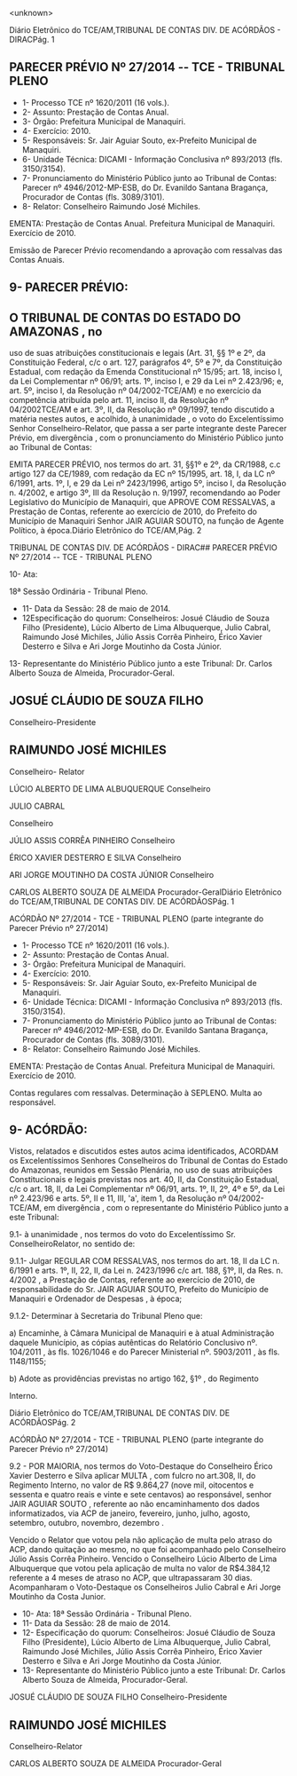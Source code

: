 &lt;unknown&gt;

Diário Eletrônico do TCE/AM,TRIBUNAL DE CONTAS DIV. DE ACÓRDÃOS - DIRACPág. 1

## PARECER PRÉVIO Nº 27/2014 -- TCE - TRIBUNAL PLENO

- 1- Processo TCE nº 1620/2011 (16 vols.).
- 2- Assunto: Prestação de Contas Anual.
- 3- Órgão: Prefeitura Municipal de Manaquiri.
- 4- Exercício: 2010.
- 5- Responsáveis: Sr. Jair Aguiar Souto, ex-Prefeito Municipal de Manaquiri.
- 6- Unidade Técnica: DICAMI - Informação Conclusiva nº 893/2013 (fls. 3150/3154).
- 7-  Pronunciamento  do Ministério Público  junto  ao Tribunal  de Contas: Parecer  nº 4946/2012-MP-ESB,  do  Dr.  Evanildo  Santana  Bragança,  Procurador  de  Contas  (fls. 3089/3101).
- 8- Relator: Conselheiro Raimundo José Michiles.

EMENTA: Prestação de  Contas  Anual.  Prefeitura Municipal de Manaquiri. Exercício de 2010.

Emissão de Parecer Prévio recomendando a aprovação com ressalvas das Contas Anuais.

## 9- PARECER PRÉVIO:

## O TRIBUNAL DE CONTAS DO ESTADO DO AMAZONAS ,  no

uso  de  suas  atribuições  constitucionais  e  legais  (Art.  31,  §§  1º  e  2º,  da  Constituição Federal, c/c o art. 127, parágrafos 4º, 5º e 7º, da Constituição Estadual, com redação da Emenda Constitucional nº 15/95; art. 18, inciso I, da Lei Complementar nº 06/91; arts. 1º, inciso I, e 29 da Lei nº 2.423/96; e, art. 5º, inciso I, da Resolução nº 04/2002-TCE/AM) e no exercício da competência atribuída pelo art. 11, inciso II, da Resolução nº 04/2002TCE/AM e art. 3º, II, da Resolução nº 09/1997, tendo discutido a matéria nestes autos, e acolhido, à  unanimidade ,  o  voto  do  Excelentíssimo  Senhor  Conselheiro-Relator,  que passa a ser parte integrante deste Parecer Prévio, em divergência , com o pronunciamento do Ministério Público junto ao Tribunal de Contas:

EMITA PARECER PRÉVIO, nos termos do art. 31, §§1º e 2º, da CR/1988, c.c artigo 127 da CE/1989, com redação da EC nº 15/1995, art. 18, I, da LC nº 6/1991, arts. 1º, I, e 29 da Lei nº 2423/1996, artigo 5º, inciso I, da Resolução n. 4/2002, e artigo 3º, III da Resolução n. 9/1997, recomendando ao Poder Legislativo do Município de Manaquiri,  que APROVE  COM  RESSALVAS,  a  Prestação  de  Contas,  referente  ao exercício  de  2010,  do  Prefeito  do  Município  de  Manaquiri  Senhor  JAIR  AGUIAR SOUTO, na função de Agente Político, à época.Diário Eletrônico do TCE/AM,Pág. 2

TRIBUNAL DE CONTAS DIV. DE ACÓRDÃOS - DIRAC## PARECER PRÉVIO Nº 27/2014 -- TCE - TRIBUNAL PLENO

10- Ata:

18ª Sessão Ordinária - Tribunal Pleno.

- 11- Data da Sessão: 28 de maio de 2014.
- 12Especificação do quorum: Conselheiros: Josué Cláudio de Souza Filho (Presidente), Lúcio Alberto de Lima Albuquerque,  Julio Cabral, Raimundo José Michiles, Júlio Assis Corrêa Pinheiro, Érico Xavier Desterro e Silva e Ari Jorge Moutinho da Costa Júnior.

13-  Representante  do  Ministério  Público  junto  a  este Tribunal: Dr. Carlos  Alberto Souza de Almeida, Procurador-Geral.

## JOSUÉ CLÁUDIO DE SOUZA FILHO

Conselheiro-Presidente

## RAIMUNDO JOSÉ MICHILES

Conselheiro- Relator

LÚCIO ALBERTO DE LIMA ALBUQUERQUE Conselheiro

JULIO CABRAL

Conselheiro

JÚLIO ASSIS CORRÊA PINHEIRO Conselheiro

ÉRICO XAVIER DESTERRO E SILVA Conselheiro

ARI JORGE MOUTINHO DA COSTA JÚNIOR Conselheiro

CARLOS ALBERTO SOUZA DE ALMEIDA Procurador-GeralDiário Eletrônico do TCE/AM,TRIBUNAL DE CONTAS DIV. DE ACÓRDÃOSPág. 1

ACÓRDÃO Nº 27/2014 - TCE - TRIBUNAL PLENO (parte integrante do Parecer Prévio nº 27/2014)

- 1- Processo TCE nº 1620/2011 (16 vols.).
- 2- Assunto: Prestação de Contas Anual.
- 3- Órgão: Prefeitura Municipal de Manaquiri.
- 4- Exercício: 2010.
- 5- Responsáveis: Sr. Jair Aguiar Souto, ex-Prefeito Municipal de Manaquiri.
- 6- Unidade Técnica: DICAMI - Informação Conclusiva nº 893/2013 (fls. 3150/3154).
- 7-  Pronunciamento  do  Ministério  Público  junto  ao  Tribunal  de  Contas: Parecer  nº 4946/2012-MP-ESB,  do  Dr.  Evanildo  Santana  Bragança,  Procurador  de  Contas  (fls. 3089/3101).
- 8- Relator: Conselheiro Raimundo José Michiles.

EMENTA: Prestação de  Contas  Anual.  Prefeitura Municipal de Manaquiri. Exercício de 2010.

Contas  regulares  com  ressalvas.  Determinação  à SEPLENO. Multa ao responsável.

## 9- ACÓRDÃO:

Vistos, relatados e  discutidos estes autos acima identificados,  ACORDAM os Excelentíssimos  Senhores  Conselheiros  do  Tribunal  de  Contas  do  Estado  do Amazonas,  reunidos  em Sessão  Plenária,  no  uso  de suas  atribuições Constitucionais  e legais  previstas  nos  art.  40,  II, da  Constituição  Estadual,  c/c  o  art.  18,  II,  da Lei Complementar nº 06/91, arts. 1º, II, 2º, 4º e 5º, da Lei nº 2.423/96 e arts. 5º, II e 11, III, 'a', item  1,  da  Resolução  nº  04/2002-TCE/AM, em  divergência ,  com  o  representante  do Ministério Público junto a este Tribunal:

9.1- à unanimidade , nos termos do voto do Excelentíssimo Sr. ConselheiroRelator, no sentido de:

9.1.1- Julgar REGULAR COM RESSALVAS, nos termos do art. 18, II da LC  n.  6/1991  e  arts.  1º,  II,  22,  II,  da  Lei  n.  2423/1996  c/c  art.  188,  §1º,  II,  da  Res.  n. 4/2002 , a Prestação de Contas, referente ao exercício de 2010, de responsabilidade do Sr.  JAIR  AGUIAR  SOUTO,  Prefeito  do  Município  de  Manaquiri  e  Ordenador  de Despesas , à época;

9.1.2- Determinar à Secretaria do Tribunal Pleno que:

a) Encaminhe, à Câmara Municipal de Manaquiri e à atual Administração  daquele  Município,  as  cópias  autênticas  do Relatório  Conclusivo  nº. 104/2011 , às fls. 1026/1046 e do Parecer Ministerial nº. 5903/2011 , às fls. 1148/1155;

b) Adote as providências previstas no artigo 162, §1º , do Regimento

Interno.

Diário Eletrônico do TCE/AM,TRIBUNAL DE CONTAS DIV. DE ACÓRDÃOSPág. 2

ACÓRDÃO Nº 27/2014 - TCE - TRIBUNAL PLENO (parte integrante do Parecer Prévio nº 27/2014)

9.2  -  POR MAIORIA, nos termos do Voto-Destaque do Conselheiro Érico Xavier Desterro e Silva aplicar MULTA , com fulcro no art.308, II, do Regimento Interno, no valor  de  R$  9.864,27  (nove  mil,  oitocentos  e  sessenta  e  quatro  reais  e  vinte  e  sete centavos) ao responsável, senhor JAIR AGUIAR SOUTO , referente ao não encaminhamento  dos  dados  informatizados,  via  ACP  de  janeiro,  fevereiro,  junho,  julho, agosto, setembro, outubro, novembro, dezembro .

Vencido  o  Relator  que  votou  pela  não  aplicação  de  multa  pelo  atraso  do ACP, dando quitação ao mesmo, no que foi acompanhado pelo Conselheiro Júlio  Assis Corrêa Pinheiro. Vencido o Conselheiro Lúcio Alberto de Lima Albuquerque que votou pela aplicação de multa no valor de R$4.384,12 referente a  4 meses de atraso no ACP, que ultrapassaram 30 dias. Acompanharam o Voto-Destaque os Conselheiros Julio Cabral e Ari Jorge Moutinho da Costa Junior.

- 10- Ata: 18ª Sessão Ordinária - Tribunal Pleno.
- 11- Data da Sessão: 28 de maio de 2014.
- 12- Especificação do quorum: Conselheiros: Josué Cláudio de Souza Filho (Presidente), Lúcio  Alberto  de  Lima  Albuquerque,  Julio  Cabral,  Raimundo  José  Michiles,  Júlio  Assis Corrêa Pinheiro, Érico Xavier Desterro e Silva e Ari Jorge Moutinho da Costa Júnior.
- 13-  Representante  do  Ministério  Público  junto  a  este  Tribunal: Dr. Carlos  Alberto Souza de Almeida, Procurador-Geral.

JOSUÉ CLÁUDIO DE SOUZA FILHO Conselheiro-Presidente

## RAIMUNDO JOSÉ MICHILES

Conselheiro-Relator

CARLOS ALBERTO SOUZA DE ALMEIDA Procurador-Geral